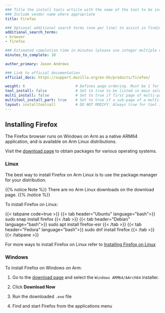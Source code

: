 ```yaml
---
### Title the install tools article with the name of the tool to be installed
### Include vendor name where appropriate
title: Firefox

### Optional additional search terms (one per line) to assist in finding the article
additional_search_terms:
- browser
- firefox

### Estimated completion time in minutes (please use integer multiple of 5)
minutes_to_complete: 10

author_primary: Jason Andrews

### Link to official documentation
official_docs: https://support.mozilla.org/en-US/products/firefox/

weight: 6                       # Defines page ordering. Must be 1 for first (or only) page.
tool_install: false             # Set to true to be listed in main selection page, else false
multi_install: false            # Set to true if first page of multi-page article, else false
multitool_install_part: true    # Set to true if a sub-page of a multi-page article, else false
layout: installtoolsall         # DO NOT MODIFY. Always true for tool install articles
---
```


## Installing Firefox

The Firefox browser runs on Windows on Arm as a native ARM64 application, and is available on Arm Linux distributions. 

Visit the [download page](https://www.mozilla.org/en-US/firefox/all/#product-desktop-release) to obtain packages for various operating systems. 

### Linux

The best way to install Firefox on Arm Linux is to use the package manager for your distribution. 

{{% notice Note %}}
There are no Arm Linux downloads on the download page. 
{{% /notice %}}

To install Firefox on Linux:

{{< tabpane code=true >}}
  {{< tab header="Ubuntu" language="bash">}}
sudo snap install firefox
  {{< /tab >}}
  {{< tab header="Debian" language="bash">}}
sudo apt install firefox-esr
  {{< /tab >}}
  {{< tab header="Fedora" language="bash">}}
sudo dnf install firefox
  {{< /tab >}}
{{< /tabpane >}}

For more ways to install Firefox on Linux refer to [Installing Firefox on Linux](https://support.mozilla.org/en-US/kb/install-firefox-linux)

### Windows 

To install Firefox on Windows on Arm:

1. Go to the [download page](https://www.mozilla.org/en-US/firefox/all/#product-desktop-release) and select the `Windows ARM64/AArch64` installer. 

2. Click **Download Now** 

3. Run the downloaded `.exe` file 

4. Find and start Firefox from the applications menu



